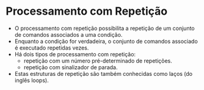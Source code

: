 # Processamento com Repetição
+ O processamento com repetição possibilita a repetição de um conjunto de comandos associados a uma condição.
+ Enquanto a condição for verdadeira, o conjunto de comandos associado é executado repetidas vezes.
+ Há dois tipos de processamento com repetição: 
    + repetição com um número pré-determinado de repetições.
    + repetição com sinalizador de parada.
+ Estas estruturas de repetição são também conhecidas como laços (do inglês loops).

